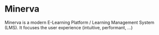 # Minerva

Minerva is a modern E-Learning Platform / Learning Management System (LMS). It focuses the user experience (intuitive, performant, ...)
